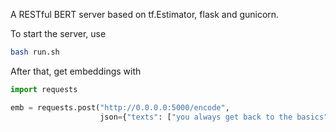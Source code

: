 A RESTful BERT server based on tf.Estimator, flask and gunicorn.

To start the server, use 

```bash
bash run.sh
```

After that, get embeddings with

```python
import requests

emb = requests.post("http://0.0.0.0:5000/encode", 
                    json={"texts": ["you always get back to the basics"]}).json()
```
